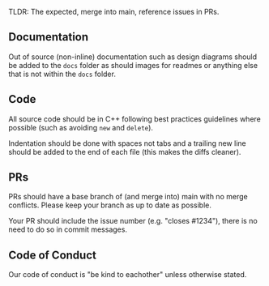TLDR: The expected, merge into main, reference issues in PRs.

## Documentation 

Out of source (non-inline) documentation such as design diagrams should be added to the `docs` folder as should images for readmes or anything else that is not within the `docs` folder.

## Code
All source code should be in C++ following best practices guidelines where possible (such as avoiding `new` and `delete`). 
<!-- start formatting --!> Indentation should be done with spaces not tabs and a trailing new line should be added to the end of each file (this makes the diffs cleaner). 
<!-- A formatter will be added then replace with the following: -->
<!-- All code should be formatted using the included clang format file. If you disagree with the formatter please create a PR to change it. -->


## PRs

PRs should have a base branch of (and merge into) main with no merge conflicts. Please keep your branch as up to date as possible.

Your PR should include the issue number (e.g. "closes #1234"), there is no need to do so in commit messages.

## Code of Conduct
Our code of conduct is "be kind to eachother" unless otherwise stated.
